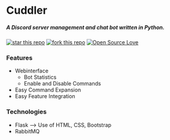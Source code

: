 # Cuddler
 ##### A Discord server management and chat bot written in Python.
[![star this repo](http://githubbadges.com/star.svg?user=juliscrazy&repo=Cuddler&style=flat)](https://github.com/juliscrazy/Cuddler)
[![fork this repo](http://githubbadges.com/fork.svg?user=juliscrazy&repo=Cuddler&style=flat)](https://github.com/juliscrazy/Cuddler/fork)
[![Open Source Love](https://badges.frapsoft.com/os/mit/mit.svg?v=102)](https://github.com/juliscrazy/Cuddler)
 
### Features
 - Webinterface
   - Bot Statistics
   - Enable and Disable Commands
 - Easy Command Expansion
 - Easy Feature Integration
 
### Technologies
 - Flask
       --> Use of HTML, CSS, Bootstrap
 - RabbitMQ

